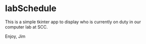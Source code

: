 # labSchedule
This is a simple tkinter app to display who is currently on duty in our computer lab at SCC. 

Enjoy,
Jim
